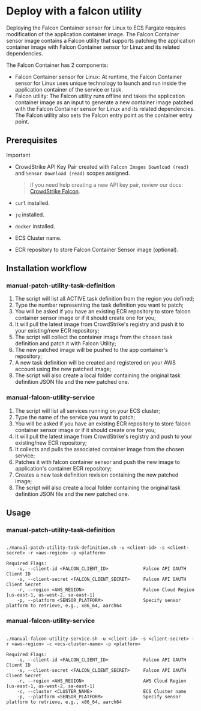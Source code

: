 # Deploy with a falcon utility

Deploying the Falcon Container sensor for Linux to ECS Fargate requires modification of the application container image. The Falcon Container sensor image contains a Falcon utility that supports patching the application container image with Falcon Container sensor for Linux and its related dependencies.

The Falcon Container has 2 components:

* Falcon Container sensor for Linux: At runtime, the Falcon Container sensor for Linux uses unique technology to launch and run inside the application container of the service or task.
* Falcon utility: The Falcon utility runs offline and takes the application container image as an input to generate a new container image patched with the Falcon Container sensor for Linux and its related dependencies. The Falcon utility also sets the Falcon entry point as the container entry point.

## Prerequisites

> [!IMPORTANT]
>
> * CrowdStrike API Key Pair created with `Falcon Images Download (read)` and `Sensor Download (read)` scopes assigned.
>
>    > If you need help creating a new API key pair, review our docs: [CrowdStrike Falcon](https://falcon.crowdstrike.com/support/api-clients-and-keys).
>
> * `curl` installed.
> * `jq` installed.
> * `docker` installed.
> * ECS Cluster name.
> * ECR repository to store Falcon Container Sensor image (optional).

## Installation workflow

### manual-patch-utility-task-definition

1. The script will list all ACTIVE task definition from the region you defined;
2. Type the number representing the task definition you want to patch;
3. You will be asked if you have an existing ECR repository to store falcon container sensor image or if it should create one for you;
4. It will pull the latest image from CrowdStrike's registry and push it to your existing/new ECR repository;
5. The script will collect the container image from the chosen task definition and patch it with Falcon Utility;
6. The new patched image will be pushed to the app container's repository;
7. A new task definition will be created and registered on your AWS account using the new patched image;
8. The script will also create a local folder containing the original task definition JSON file and the new patched one.

### manual-falcon-utility-service

1. The script will list all services running on your ECS cluster;
2. Type the name of the service you want to patch;
3. You will be asked if you have an existing ECR repository to store falcon container sensor image or if it should create one for you;
4. It will pull the latest image from CrowdStrike's registry and push to your existing/new ECR repository;
5. It collects and pulls the associated container image from the chosen service;
6. Patches it with falcon container sensor and push the new image to application's container ECR repository;
7. Creates a new task definition revision containing the new patched image;
8. The script will also create a local folder containing the original task definition JSON file and the new patched one.

## Usage

### manual-patch-utility-task-definition

```

./manual-patch-utility-task-definition.sh -u <client-id> -s <client-secret> -r <aws-region> -p <platform>

Required Flags:
    -u, --client-id <FALCON_CLIENT_ID>             Falcon API OAUTH Client ID
    -s, --client-secret <FALCON_CLIENT_SECRET>     Falcon API OAUTH Client Secret
    -r, --region <AWS_REGION>                      Falcon Cloud Region [us-east-1, us-west-2, sa-east-1]
    -p, --platform <SENSOR_PLATFORM>               Specify sensor platform to retrieve, e.g., x86_64, aarch64
```

### manual-falcon-utility-service

```

./manual-falcon-utility-service.sh -u <client-id> -s <client-secret> -r <aws-region> -c <ecs-cluster-name> -p <platform>

Required Flags:
    -u, --client-id <FALCON_CLIENT_ID>             Falcon API OAUTH Client ID
    -s, --client-secret <FALCON_CLIENT_SECRET>     Falcon API OAUTH Client Secret
    -r, --region <AWS_REGION>                      AWS Cloud Region [us-east-1, us-west-2, sa-east-1]
    -c, --cluster <CLUSTER_NAME>                   ECS Cluster name
    -p, --platform <SENSOR_PLATFORM>               Specify sensor platform to retrieve, e.g., x86_64, aarch64
```
